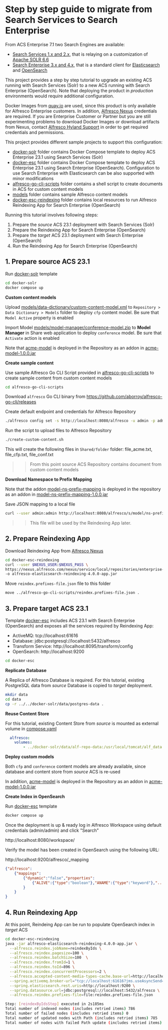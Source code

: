 # Step by step guide to migrate from Search Services to Search Enterprise

From ACS Enterprise 7.1 two Search Engines are available:

* [Search Services 1.x and 2.x](https://docs.alfresco.com/search-services/latest/), that is relaying on a customization of [Apache SOLR 6.6](https://solr.apache.org/guide/6_6/)
* [Search Enterprise 3.x and 4.x](https://docs.alfresco.com/search-enterprise/latest/), that is a standard client for [Elasticsearch](https://www.elastic.co/guide/en/elasticsearch/reference/7.10/index.html) and [OpenSearch](https://opensearch.org/docs/1.3/)

This project provides a step by step tutorial to upgrade an existing ACS running with Search Services (Solr) to a new ACS running with Search Enterprise (OpenSearch). Note that deploying the product in *production* environments would require additional configuration.

Docker Images from [quay.io](https://quay.io/organization/alfresco) are used, since this product is only available for Alfresco Enterprise customers. In addition, [Alfresco Nexus](https://nexus.alfresco.com) credentials are required. If you are Enterprise Customer or Partner but you are still experimenting problems to download Docker Images or download artifacts from Nexus, contact [Alfresco Hyland Support](https://community.hyland.com) in order to get required credentials and permissions.

This project provides different sample projects to support this configuration:

* [docker-solr](docker-solr) folder contains Docker Compose template to deploy ACS Enterprise 23.1 using Search Services (Solr)
* [docker-esc](docker-esc) folder contains Docker Compose template to deploy ACS Enterprise 23.1 using Search Enterprise (OpenSearch). Configuration to use Search Enterprise with Elasticsearch can be also supported with minor modifications
* [alfresco-go-cli-scripts](alfresco-go-cli-scripts) folder contains a shell script to create documents in ACS for custom content models
* [models](models) folder contains sample Alfresco content models
* [docker-esc-reindexing](docker-esc-reindexing) folder contains local resources to run Alfresco Reindexing App for Search Enterprise (OpenSearch)

Running this tutorial involves following steps:

1. Prepare the *source* ACS 23.1 deployment with Search Services (Solr)
2. Prepare the Reindexing App for Search Enterprise (OpenSearch)
3. Prepare the *target* ACS 23.1 deployment with Search Enterprise (OpenSearch)
4. Run the Reindexing App for Search Enterprise (OpenSearch)


## 1. Prepare source ACS 23.1

Run [docker-solr](docker-solr) template

```sh
cd docker-solr
docker compose up
```

**Custom content models**

Upload [models/data-dictionary/custom-content-model.xml](models/data-dictionary/custom-content-model.xml) to `Repository > Data Dictionary > Models` folder to deploy `cfp` content model. Be sure that `Model Active` property is enabled

Import Model [models/model-manager/conference-model.zip](models/model-manager/conference-model.zip) to **Model Manager** in Share web application to deploy `conference` model. Be sure that `Activate` action is enabled

Note that [acme-model](models/addon/acme-model) is deployed in the Repository as an addon in [acme-model-1.0.0.jar](docker-solr/alfresco/modules/jars)

**Create sample content**

Use sample Alfresco Go CLI Script provided in [alfresco-go-cli-scripts](alfresco-go-cli-scripts) to create sample content from custom content models

```sh
cd alfresco-go-cli-scripts
```

Download `alfresco` Go CLI binary from https://github.com/aborroy/alfresco-go-cli/releases

Create default endpoint and credentials for Alfresco Repository

```sh
./alfresco config set -s http://localhost:8080/alfresco -u admin -p admin
```

Run the script to upload files to Alfresco Repository

```sh
./create-custom-content.sh
```

This will create the following files in `Shared/folder` folder: file_acme.txt, file_cfp.txt, file_conf.txt

>> From this point source ACS Repository contains document from custom content models

**Download Namespace to Prefix Mapping**

Note that the addon [model-ns-prefix-mapping](https://github.com/AlfrescoLabs/model-ns-prefix-mapping) is deployed in the repository as an addon in [model-ns-prefix-mapping-1.0.0.jar](docker-solr/alfresco/modules/jars)

Save JSON mapping to a local file

```sh
curl --user admin:admin http://localhost:8080/alfresco/s/model/ns-prefix-map -o reindex.prefixes-file.json
```

>> This file will be used by the Reindexing App later.


## 2. Prepare Reindexing App

Download Reindexing App from [Alfresco Nexus](https://nexus.alfresco.com)

```sh
cd docker-esc-reindexing
curl --user $NEXUS_USER:$NEXUS_PASS \
https://nexus.alfresco.com/nexus/service/local/repositories/enterprise-releases/content/org/alfresco/alfresco-elasticsearch-reindexing/4.0.0/alfresco-elasticsearch-reindexing-4.0.0-app.jar \
-o alfresco-elasticsearch-reindexing-4.0.0-app.jar
```

Move `reindex.prefixes-file.json` file to this folder

```sh
move ../alfresco-go-cli-scripts/reindex.prefixes-file.json .
```

## 3. Prepare target ACS 23.1

Template [docker-esc](docker-esc) includes ACS 23.1 with Search Enterprise (OpenSearch) and exposes all the services required by Reindexing App:

* ActiveMQ: tcp://localhost:61616
* Database: jdbc:postgresql://localhost:5432/alfresco
* Transform Service: http://localhost:8095/transform/config
* OpenSearch: http://localhost:9200

```sh
cd docker-esc
```

**Replicate Database**

A Replica of Alfresco Database is required. For this tutorial, existing PostgreSQL data from *source* Database is copied to *target* deployment.

```sh
mkdir data
cd data
cp -r ../../docker-solr/data/postgres-data .
```

**Reuse Content Store**

For this tutorial, existing Content Store from *source* is mounted as external volume in [compose.yaml](docker-esc/compose.yaml)

```yaml
  alfresco:
    volumes: 
        - ../docker-solr/data/alf-repo-data:/usr/local/tomcat/alf_data
```

**Deploy custom models**

Both `cfp` and `conference` content models are already available, since database and content store from *source* ACS is re-used

In addition, [acme-model](models/addon/acme-model) is deployed in the Repository as an addon in [acme-model-1.0.0.jar](docker-esc/alfresco/modules/jars)

**Create Index in OpenSearch**

Run [docker-esc](docker-esc) template

```sh
docker compose up
```

Once the deployment is up & ready log in Alfresco Workspace using default credentials (admin/admin) and click "Search"

http://localhost:8080/workspace/

Verify the model has been created in OpenSearch using the following URL:

http://localhost:9200/alfresco/_mapping

```json
{"alfresco":
	{"mappings":
		{"dynamic":"false","properties":
			{"ALIVE":{"type":"boolean"},"ANAME":{"type":"keyword"},"...": {"...":"..."} }
		}
	}
}
```

## 4. Run Reindexing App

At this point, Reindeing App can be run to populate OpenSearch index in *target* ACS

```sh
cd docker-esc-reindexing
java -jar alfresco-elasticsearch-reindexing-4.0.0-app.jar \
  --alfresco.reindex.jobName=reindexByIds \
  --alfresco.reindex.pagesize=100 \
  --alfresco.reindex.batchSize=100  \
  --alfresco.reindex.fromId=1 \
  --alfresco.reindex.toId=896 \
  --alfresco.reindex.concurrentProcessors=2 \
  --alfresco.accepted-content-media-types-cache.base-url=http://localhost:8095/transform/config \
  --spring.activemq.broker-url="tcp://localhost:61616?jms.useAsyncSend=true" \
  --spring.elasticsearch.rest.uris=http://localhost:9200 \
  --spring.datasource.url=jdbc:postgresql://localhost:5432/alfresco \
  --alfresco.reindex.prefixes-file=file:reindex.prefixes-file.json

Step: [reindexByIdsStep] executed in 2s185ms
Total number of indexed nodes (includes retried items) 786
Total number of failed nodes (includes retried items) 0
Total number of updated nodes with Path (includes retried items) 785
Total number of nodes with failed Path update (includes retried items) 0  
``` 
